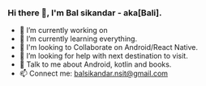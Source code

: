 ### Hi there 👋, I'm Bal sikandar - aka[Bali].


- 🔭 I’m currently working on 
- 🌱 I’m currently learning everything.
- 👯 I'm looking to Collaborate on Android/React Native.
- 🤔 I’m looking for help with next destination to visit.
- 💬 Talk to me about Android, kotlin and books.
- 📫 Connect me: balsikandar.nsit@gmail.com

<!--
**balsikandar/balsikandar** is a ✨ _special_ ✨ repository because its `README.md` (this file) appears on your GitHub profile.

Here are some ideas to get you started:

- 🔭 I’m currently working on ...
- 🌱 I’m currently learning ...
- 👯 I’m looking to collaborate on ...
- 🤔 I’m looking for help with ...
- 💬 Ask me about ...
- 📫 How to reach me: ...
- 😄 Pronouns: ...
- ⚡ Fun fact: ...
-->
